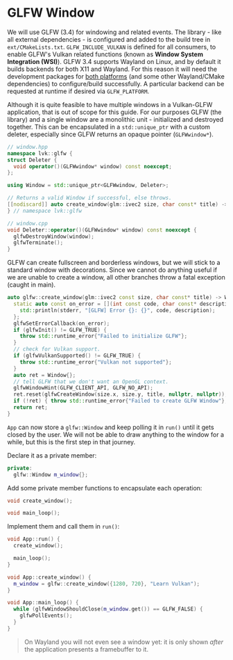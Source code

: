 # GLFW Window

We will use GLFW (3.4) for windowing and related events. The library - like all external dependencies - is configured and added to the build tree in `ext/CMakeLists.txt`. `GLFW_INCLUDE_VULKAN` is defined for all consumers, to enable GLFW's Vulkan related functions (known as **Window System Integration (WSI)**). GLFW 3.4 supports Wayland on Linux, and by default it builds backends for both X11 and Wayland. For this reason it will need the development packages for [both platforms](https://www.glfw.org/docs/latest/compile_guide.html#compile_deps_wayland) (and some other Wayland/CMake dependencies) to configure/build successfully. A particular backend can be requested at runtime if desired via `GLFW_PLATFORM`.

Although it is quite feasible to have multiple windows in a Vulkan-GLFW application, that is out of scope for this guide. For our purposes GLFW (the library) and a single window are a monolithic unit - initialized and destroyed together. This can be encapsulated in a `std::unique_ptr` with a custom deleter, especially since GLFW returns an opaque pointer (`GLFWwindow*`).

```cpp
// window.hpp
namespace lvk::glfw {
struct Deleter {
  void operator()(GLFWwindow* window) const noexcept;
};

using Window = std::unique_ptr<GLFWwindow, Deleter>;

// Returns a valid Window if successful, else throws.
[[nodiscard]] auto create_window(glm::ivec2 size, char const* title) -> Window;
} // namespace lvk::glfw

// window.cpp
void Deleter::operator()(GLFWwindow* window) const noexcept {
  glfwDestroyWindow(window);
  glfwTerminate();
}
```

GLFW can create fullscreen and borderless windows, but we will stick to a standard window with decorations. Since we cannot do anything useful if we are unable to create a window, all other branches throw a fatal exception (caught in main).

```cpp
auto glfw::create_window(glm::ivec2 const size, char const* title) -> Window {
  static auto const on_error = [](int const code, char const* description) {
    std::println(stderr, "[GLFW] Error {}: {}", code, description);
  };
  glfwSetErrorCallback(on_error);
  if (glfwInit() != GLFW_TRUE) {
    throw std::runtime_error{"Failed to initialize GLFW"};
  }
  // check for Vulkan support.
  if (glfwVulkanSupported() != GLFW_TRUE) {
    throw std::runtime_error{"Vulkan not supported"};
  }
  auto ret = Window{};
  // tell GLFW that we don't want an OpenGL context.
  glfwWindowHint(GLFW_CLIENT_API, GLFW_NO_API);
  ret.reset(glfwCreateWindow(size.x, size.y, title, nullptr, nullptr));
  if (!ret) { throw std::runtime_error{"Failed to create GLFW Window"}; }
  return ret;
}
```

`App` can now store a `glfw::Window` and keep polling it in `run()` until it gets closed by the user. We will not be able to draw anything to the window for a while, but this is the first step in that journey.

Declare it as a private member:

```cpp
private:
  glfw::Window m_window{};
```

Add some private member functions to encapsulate each operation:

```cpp
void create_window();

void main_loop();
```

Implement them and call them in `run()`:

```cpp
void App::run() {
  create_window();

  main_loop();
}

void App::create_window() {
  m_window = glfw::create_window({1280, 720}, "Learn Vulkan");
}

void App::main_loop() {
  while (glfwWindowShouldClose(m_window.get()) == GLFW_FALSE) {
    glfwPollEvents();
  }
}
```

> On Wayland you will not even see a window yet: it is only shown _after_ the application presents a framebuffer to it.

